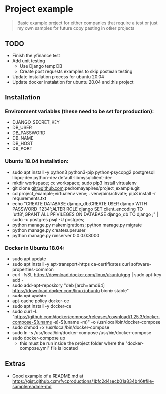 # Project example
> Basic example project for either companies that require a test or just my own samples for future copy pasting in other projects

## TODO
* Finish the yfinance test
* Add unit testing
    * Use Django temp DB
    * Create post requests examples to skip postman testing
* Update installation process for ubuntu 20.04
* Update docker instalation for ubuntu 20.04 and this project

## Installation
### Environment variables (these need to be set for production):
* DJANGO_SECRET_KEY
* DB_USER
* DB_PASSWORD
* DB_NAME
* DB_HOST
* DB_PORT

### Ubuntu 18.04 installation:
* sudo apt install -y python3 python3-pip python-psycopg2 postgresql libpq-dev python-dev default-libmysqlclient-dev
* mkdir workspace; cd workspace; sudo pip3 install virtualenv
* git clone git@github.com:pedromayapires/project_example.git
* cd project_example; virtualenv venv; . venv/bin/activate; pip3 install -r requirements.txt
* echo "CREATE DATABASE django_db;CREATE USER django WITH PASSWORD '1234';ALTER ROLE django SET client_encoding TO 'utf8';GRANT ALL PRIVILEGES ON DATABASE django_db TO django ;" | sudo -u postgres psql -U postgres;
* python manage.py makemigrations; python manage.py migrate
* python manage.py createsuperuser
* python manage.py runserver 0.0.0.0:8000

### Docker in Ubuntu 18.04:
* sudo apt update
* sudo apt install -y apt-transport-https ca-certificates curl software-properties-common
* curl -fsSL https://download.docker.com/linux/ubuntu/gpg | sudo apt-key add -
* sudo add-apt-repository "deb [arch=amd64] https://download.docker.com/linux/ubuntu bionic stable"
* sudo apt update
* apt-cache policy docker-ce
* sudo apt install -y docker-ce
* sudo curl -L "https://github.com/docker/compose/releases/download/1.25.3/docker-compose-$(uname -s)-$(uname -m)" -o /usr/local/bin/docker-compose
* sudo chmod +x /usr/local/bin/docker-compose
* sudo ln -s /usr/local/bin/docker-compose /usr/bin/docker-compose
* sudo docker-compose up
    * this must be run inside the project folder where the "docker-compose.yml" file is located


## Extras
* Good example of a README.md at https://gist.github.com/fvcproductions/1bfc2d4aecb01a834b46#file-samplereadme-md